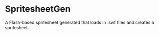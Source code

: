 SpritesheetGen
==============

A Flash-based spritesheet generated that loads in .swf files and creates a spritesheet.